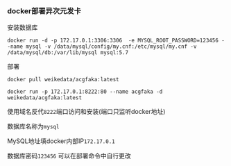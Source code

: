 ### docker部署异次元发卡

安装数据库

```
docker run -d -p 172.17.0.1:3306:3306  -e MYSQL_ROOT_PASSWORD=123456 --name mysql -v /data/mysql/config/my.cnf:/etc/mysql/my.cnf -v /data/mysql/db:/var/lib/mysql mysql:5.7
```


部署

```
docker pull weikedata/acgfaka:latest
```

```
docker run -p 172.17.0.1:8222:80 --name acgfaka -d weikedata/acgfaka:latest
```

使用域名反代`8222`端口访问和安装(端口只监听docker地址)

数据库名称为`mysql`

MySQL地址填docker内部IP`172.17.0.1`

数据库密码`123456` 可以在部署命令中自行更改
